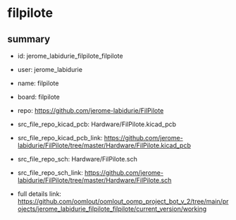 # filpilote
 
## summary 
* id: jerome_labidurie_filpilote_filpilote
* user: jerome_labidurie
* name: filpilote
* board: filpilote
* repo: https://github.com/jerome-labidurie/FilPilote
* src_file_repo_kicad_pcb: Hardware/FilPilote.kicad_pcb
* src_file_repo_kicad_pcb_link: https://github.com/jerome-labidurie/FilPilote/tree/master/Hardware/FilPilote.kicad_pcb


* src_file_repo_sch: Hardware/FilPilote.sch
* src_file_repo_sch_link: https://github.com/jerome-labidurie/FilPilote/tree/master/Hardware/FilPilote.sch
* full details link: https://github.com/oomlout/oomlout_oomp_project_bot_v_2/tree/main/projects/jerome_labidurie_filpilote_filpilote/current_version/working  







